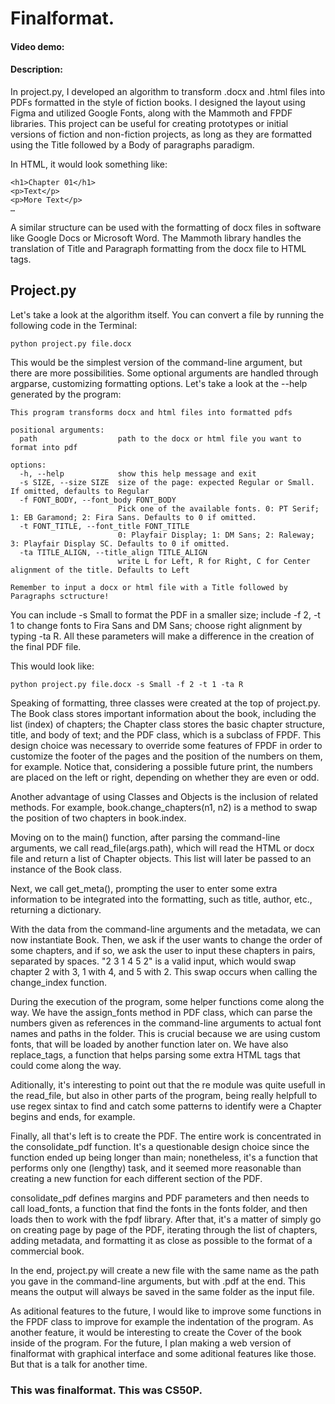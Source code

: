 # Finalformat.
#### Video demo: <url>
#### Description:
In project.py, I developed an algorithm to transform .docx and .html files into PDFs formatted in the style of fiction books. I designed the layout using Figma and utilized Google Fonts, along with the Mammoth and FPDF libraries. This project can be useful for creating prototypes or initial versions of fiction and non-fiction projects, as long as they are formatted using the Title followed by a Body of paragraphs paradigm.

In HTML, it would look something like:

```
<h1>Chapter 01</h1>
<p>Text</p>
<p>More Text</p>
…
```

A similar structure can be used with the formatting of docx files in software like Google Docs or Microsoft Word. The Mammoth library handles the translation of Title and Paragraph formatting from the docx file to HTML tags.

## Project.py
Let's take a look at the algorithm itself. You can convert a file by running the following code in the Terminal:

```
python project.py file.docx
```
This would be the simplest version of the command-line argument, but there are more possibilities. Some optional arguments are handled through argparse, customizing formatting options. Let's take a look at the --help generated by the program:
```
This program transforms docx and html files into formatted pdfs

positional arguments:
  path                  path to the docx or html file you want to format into pdf

options:
  -h, --help            show this help message and exit
  -s SIZE, --size SIZE  size of the page: expected Regular or Small. If omitted, defaults to Regular
  -f FONT_BODY, --font_body FONT_BODY
                        Pick one of the available fonts. 0: PT Serif; 1: EB Garamond; 2: Fira Sans. Defaults to 0 if omitted.
  -t FONT_TITLE, --font_title FONT_TITLE
                        0: Playfair Display; 1: DM Sans; 2: Raleway; 3: Playfair Display SC. Defaults to 0 if omitted.
  -ta TITLE_ALIGN, --title_align TITLE_ALIGN
                        write L for Left, R for Right, C for Center alignment of the title. Defaults to Left

Remember to input a docx or html file with a Title followed by Paragraphs sctructure!
```
You can include -s Small to format the PDF in a smaller size; include -f 2, -t 1 to change fonts to Fira Sans and DM Sans; choose right alignment by typing -ta R. All these parameters will make a difference in the creation of the final PDF file.

This would look like:

```
python project.py file.docx -s Small -f 2 -t 1 -ta R
```

Speaking of formatting, three classes were created at the top of project.py. The Book class stores important information about the book, including the list (index) of chapters; the Chapter class stores the basic chapter structure, title, and body of text; and the PDF class, which is a subclass of FPDF. This design choice was necessary to override some features of FPDF in order to customize the footer of the pages and the position of the numbers on them, for example. Notice that, considering a possible future print, the numbers are placed on the left or right, depending on whether they are even or odd.

Another advantage of using Classes and Objects is the inclusion of related methods. For example, book.change_chapters(n1, n2) is a method to swap the position of two chapters in book.index.

Moving on to the main() function, after parsing the command-line arguments, we call read_file(args.path), which will read the HTML or docx file and return a list of Chapter objects. This list will later be passed to an instance of the Book class.

Next, we call get_meta(), prompting the user to enter some extra information to be integrated into the formatting, such as title, author, etc., returning a dictionary.

With the data from the command-line arguments and the metadata, we can now instantiate Book. Then, we ask if the user wants to change the order of some chapters, and if so, we ask the user to input these chapters in pairs, separated by spaces. "2 3 1 4 5 2" is a valid input, which would swap chapter 2 with 3, 1 with 4, and 5 with 2. This swap occurs when calling the change_index function.

During the execution of the program, some helper functions come along the way. We have the assign_fonts method in PDF class, which can parse the numbers given as references in the command-line arguments to actual font names and paths in the folder. This is crucial because we are using custom fonts, that will be loaded by another function later on. We have also replace_tags, a function that helps parsing some extra HTML tags that could come along the way.

Aditionally, it's interesting to point out that the re module was quite usefull in the read_file, but also in other parts of the program, being really helpfull to use regex sintax to find and catch some patterns to identify were a Chapter begins and ends, for example.

Finally, all that's left is to create the PDF. The entire work is concentrated in the consolidate_pdf function. It's a questionable design choice since the function ended up being longer than main; nonetheless, it's a function that performs only one (lengthy) task, and it seemed more reasonable than creating a new function for each different section of the PDF.

consolidate_pdf defines margins and PDF parameters and then needs to call load_fonts, a function that find the fonts in the fonts folder, and then loads then to work with the fpdf library. After that, it's a matter of simply go on creating page by page of the PDF, iterating through the list of chapters, adding metadata, and formatting it as close as possible to the format of a commercial book.

In the end, project.py will create a new file with the same name as the path you gave in the command-line arguments, but with .pdf at the end. This means the output will always be saved in the same folder as the input file.

As aditional features to the future, I would like to improve some functions in the FPDF class to improve for example the indentation of the program. As another feature, it would be interesting to create the Cover of the book inside of the program. For the future, I plan making a web version of finalformat with graphical interface and some aditional features like those. But that is a talk for another time.

### This was finalformat. This was CS50P.
